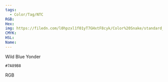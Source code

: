 ```yaml
---
tags:
  - Color/Tag/NTC
RGB:
Hex:
img: https://filedn.com/l0hpzxl1f01yT7GHxtF8cyk/Color%20Snake/standard_csv_to_svg/%23/7A89B8.svg
CMYK:
HSL:
Name:
---
```

Wild Blue Yonder
```palette
#7A89B8
```
RGB
